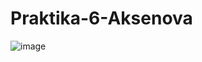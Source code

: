 # Praktika-6-Aksenova
![image](https://github.com/user-attachments/assets/91655ba8-bc68-4801-adc0-8aea9e25c07b)
